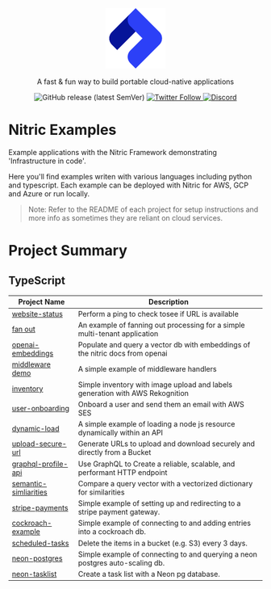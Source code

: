 <p align="center">
  <a href="https://nitric.io">
    <img src="https://raw.githubusercontent.com/nitrictech/nitric/main/docs/assets/nitric-logo.svg" width="120" alt="Nitric Logo"/>
  </a>
</p>

<p align="center">
  A fast & fun way to build portable cloud-native applications
</p>

<p align="center">
  <img alt="GitHub release (latest SemVer)" src="https://img.shields.io/github/v/release/nitrictech/nitric?sort=semver">
  <a href="https://twitter.com/nitric_io">
    <img alt="Twitter Follow" src="https://img.shields.io/twitter/follow/nitric_io?label=Follow&style=social">
  </a>
  <a href="https://discord.gg/Webemece5C"><img alt="Discord" src="https://img.shields.io/discord/955259353043173427?label=discord"></a>
</p>

# Nitric Examples

Example applications with the Nitric Framework demonstrating 'Infrastructure in code'.

Here you'll find examples writen with various languages including python and typescript. Each example can be deployed with Nitric for AWS, GCP and Azure or run locally.

> Note: Refer to the README of each project for setup instructions and more info as sometimes they are reliant on cloud services.

# Project Summary

## TypeScript

| Project Name                                      | Description                                                                   |
| ------------------------------------------------- | ----------------------------------------------------------------------------- |
| [website-status](./website-status/)               | Perform a ping to check tosee if URL is available                             |
| [fan out](./fan-out/)                             | An example of fanning out processing for a simple multi-tenant application    |
| [openai-embeddings](./openai-embeddings/)         | Populate and query a vector db with embeddings of the nitric docs from openai |
| [middleware demo](./middleware-demo/)             | A simple example of middleware handlers                                       |
| [inventory](./product-inventory/)                 | Simple inventory with image upload and labels generation with AWS Rekognition |
| [user-onboarding](./user-onboarding/)             | Onboard a user and send them an email with AWS SES                            |
| [dynamic-load](./dynamic-load/)                   | A simple example of loading a node js resource dynamically within an API      |
| [upload-secure-url](./upload-secure-url/)         | Generate URLs to upload and download securely and directly from a Bucket      |
| [graphql-profile-api](./profile-api-graphql/)     | Use GraphQL to Create a reliable, scalable, and performant HTTP endpoint      |
| [semantic-simliarities](./semantic-simliarities/) | Compare a query vector with a vectorized dictionary for similarities          |
| [stripe-payments](./stripe-payments/)             | Simple example of setting up and redirecting to a stripe payment gateway.     |
| [cockroach-example](./cockroach-example/)         | Simple example of connecting to and adding entries into a cockroach db.       |
| [scheduled-tasks](./scheduled-tasks/)             | Delete the items in a bucket (e.g. S3) every 3 days.                          |
| [neon-postgres](./neon/)                          | Simple example of connecting to and querying a neon postgres auto-scaling db. |
| [neon-tasklist](./neon-tasklist/)                 | Create a task list with a Neon pg database.                                   |
